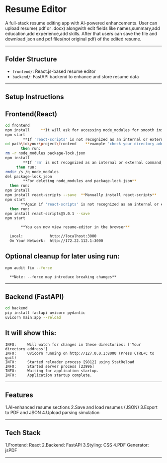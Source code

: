 # Resume Editor

A full-stack resume editing app with AI-powered enhancements. User can upload resume(.pdf or .docx) alongwith edit fields like names,summary,add education,add experience,add skills. After that users can save the file and download json and pdf files(not original pdf) of the edited resume.

---

 ## Folder Structure

- `frontend/`: React.js-based resume editor  
- `backend/`: FastAPI backend to enhance and store resume data

---

 ## Setup Instructions

 ## Frontend(React)
```bash 
cd frontend
npm install     **It will ask for accessing node_modules for smooth installation(click ok)**
npm start
        **If 'react-scripts' is not recognized as an internal or external command** then run and check first:
cd path\to\your\project\frontend    **example 'check your directory address in file explorer'**
       then run:
rm -r node_modules package-lock.json
npm install
        **If 'rm' is not recognized as an internal or external command,operable program or batch file**
     then run:
rmdir /s /q node_modules
del package-lock.json
        **For deleting node_modules and package-lock.json**
  then run:
npm install
npm install react-scripts --save  **Manually install react-scripts**
npm start
       **Again if 'react-scripts' is not recognized as an internal or external command,operable program or batch file.**
  then run:
npm install react-scripts@5.0.1 --save
npm start

       **You can now view resume-editor in the browser**

  Local:            http://localhost:3000
  On Your Network:  http://172.22.112.1:3000
```
##  Optional cleanup for later using run:
```bash
npm audit fix --force
```
      **Note: --force may introduce breaking changes**


---

## Backend (FastAPI)
```bash 
cd backend
pip install fastapi uvicorn pydantic
uvicorn main:app --reload
```
## It will show this:
```pgsql
INFO:     Will watch for changes in these directories: ['Your directory address']
INFO:     Uvicorn running on http://127.0.0.1:8000 (Press CTRL+C to quit)
INFO:     Started reloader process [9812] using StatReload        
INFO:     Started server process [23996]
INFO:     Waiting for application startup.
INFO:     Application startup complete.

```
---

## Features

1.AI-enhanced resume sections
2.Save and load resumes (JSON)
3.Export to PDF and JSON
4.Upload parsing simulation

---

## Tech Stack

1.Frontend: React
2.Backend: FastAPI
3.Styling: CSS
4.PDF Generator: jsPDF

---



